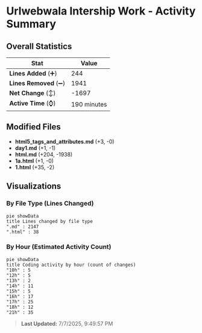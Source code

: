 # Urlwebwala Intership Work - Activity Summary 

## Overall Statistics

| Stat                   | Value                                                             |
| ---------------------- | ----------------------------------------------------------------- |
| **Lines Added** (➕)   | 244                                          |
| **Lines Removed** (➖) | 1941                                        |
| **Net Change** (↕)    | -1697                |
| **Active Time** (⌚)   | 190 minutes |


## Modified Files
- **html5_tags_and_attributes.md** (+3, -0)
- **day1.md** (+1, -1)
- **html.md** (+204, -1938)
- **1a.html** (+1, -0)
- **1.html** (+35, -2)

## Visualizations

### By File Type (Lines Changed)

```mermaid
pie showData
title Lines changed by file type
".md" : 2147
".html" : 38
```

### By Hour (Estimated Activity Count)

```mermaid
pie showData
title Coding activity by hour (count of changes)
"10h" : 5
"12h" : 5
"13h" : 2
"14h" : 11
"15h" : 5
"16h" : 17
"17h" : 25
"18h" : 12
"21h" : 35
```


> **Last Updated:** 7/7/2025, 9:49:57 PM